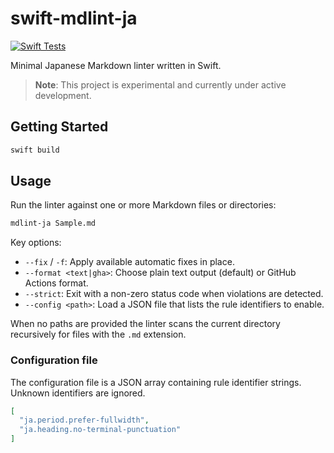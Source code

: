 # swift-mdlint-ja
[![Swift Tests](https://github.com/elmetal/swift-mdlint-ja/actions/workflows/swift-test.yml/badge.svg)](https://github.com/elmetal/swift-mdlint-ja/actions/workflows/swift-test.yml)

Minimal Japanese Markdown linter written in Swift.

> **Note**: This project is experimental and currently under active development.

## Getting Started

```bash
swift build
```

## Usage

Run the linter against one or more Markdown files or directories:

```bash
mdlint-ja Sample.md
```

Key options:

- `--fix` / `-f`: Apply available automatic fixes in place.
- `--format <text|gha>`: Choose plain text output (default) or GitHub Actions format.
- `--strict`: Exit with a non-zero status code when violations are detected.
- `--config <path>`: Load a JSON file that lists the rule identifiers to enable.

When no paths are provided the linter scans the current directory recursively for files with the `.md` extension.

### Configuration file

The configuration file is a JSON array containing rule identifier strings. Unknown identifiers are ignored.

```json
[
  "ja.period.prefer-fullwidth",
  "ja.heading.no-terminal-punctuation"
]
```

